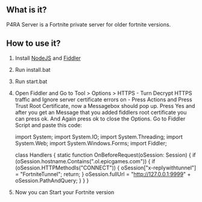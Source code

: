 ## What is it?
P4RA Server is a Fortnite private server for older fortnite versions.

## How to use it?
1) Install [NodeJS](https://nodejs.org/en/) and [Fiddler](https://telerik-fiddler.s3.amazonaws.com/fiddler/FiddlerSetup.exe)
2) Run install.bat
3) Run start.bat
4) Open Fiddler and Go to Tool > Options > HTTPS - Turn Decrypt HTTPS traffic and Ignore server certificate errors on - Press Actions and Press Trust Root Certificate, now a          Messagebox should pop up. Press Yes and after you get an Message that you added fiddlers root certificate you can press ok. And Again press ok to close the Options. Go to          Fiddler Script and paste this code:

   import System;
   import System.IO;
   import System.Threading;
   import System.Web;
   import System.Windows.Forms;
   import Fiddler;
    
   class Handlers
   {
       static function OnBeforeRequest(oSession: Session) {
           if (oSession.hostname.Contains(".ol.epicgames.com"))
           {
               if (oSession.HTTPMethodIs("CONNECT"))
               {
                   oSession["x-replywithtunnel"] = "FortniteTunnel";
                   return;
               }
               oSession.fullUrl = "http://127.0.0.1:9999" + oSession.PathAndQuery;
           }
       }
   }  
5) Now you can Start your Fortnite version
